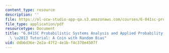 ```yaml
---
content_type: resource
description: ''
file: https://ol-ocw-studio-app-qa.s3.amazonaws.com/courses/6-041sc-probabilistic-systems-analysis-and-applied-probability-fall-2013/ddb6d36e2e2a47f24e1bf4c370e4507f_MIT6_041SCF13_A_Coin_with_Random_Bias_300k.pdf
file_type: application/pdf
resourcetype: Document
title: "6.041SC Probabilistic Systems Analysis and Applied Probability, Fall 2013Transcript\
  \ \u2013 Tutorial: A Coin with Random Bias"
uid: ddb6d36e-2e2a-47f2-4e1b-f4c370e4507f
---
```

